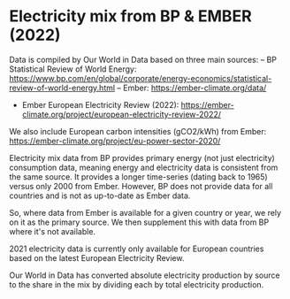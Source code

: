 # Electricity mix from BP & EMBER (2022)

Data is compiled by Our World in Data based on three main sources: 
– BP Statistical Review of World Energy: https://www.bp.com/en/global/corporate/energy-economics/statistical-review-of-world-energy.html
– Ember: https://ember-climate.org/data/
- Ember European Electricity Review (2022): https://ember-climate.org/project/european-electricity-review-2022/

We also include European carbon intensities (gCO2/kWh) from Ember: https://ember-climate.org/project/eu-power-sector-2020/

Electricity mix data from BP provides primary energy (not just electricity) consumption data, meaning energy and electricity data is consistent from the same source. It provides a longer time-series (dating back to 1965) versus only 2000 from Ember. However, BP does not provide data for all countries and is not as up-to-date as Ember data.

So, where data from Ember is available for a given country or year, we rely on it as the primary source. We then supplement this with data from BP where it's not available.

2021 electricity data is currently only available for European countries based on the latest European Electricity Review.

Our World in Data has converted absolute electricity production by source to the share in the mix by dividing each by total electricity production.